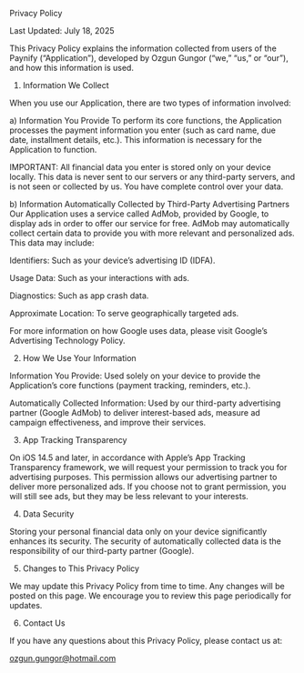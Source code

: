 Privacy Policy

Last Updated: July 18, 2025

This Privacy Policy explains the information collected from users of the Paynify (“Application”), developed by Ozgun Gungor (“we,” “us,” or “our”), and how this information is used.

1. Information We Collect

When you use our Application, there are two types of information involved:

a) Information You Provide
To perform its core functions, the Application processes the payment information you enter (such as card name, due date, installment details, etc.). This information is necessary for the Application to function.

IMPORTANT: All financial data you enter is stored only on your device locally. This data is never sent to our servers or any third-party servers, and is not seen or collected by us. You have complete control over your data.

b) Information Automatically Collected by Third-Party Advertising Partners
Our Application uses a service called AdMob, provided by Google, to display ads in order to offer our service for free. AdMob may automatically collect certain data to provide you with more relevant and personalized ads. This data may include:

Identifiers: Such as your device’s advertising ID (IDFA).

Usage Data: Such as your interactions with ads.

Diagnostics: Such as app crash data.

Approximate Location: To serve geographically targeted ads.

For more information on how Google uses data, please visit Google’s Advertising Technology Policy.

2. How We Use Your Information

Information You Provide: Used solely on your device to provide the Application’s core functions (payment tracking, reminders, etc.).

Automatically Collected Information: Used by our third-party advertising partner (Google AdMob) to deliver interest-based ads, measure ad campaign effectiveness, and improve their services.

3. App Tracking Transparency

On iOS 14.5 and later, in accordance with Apple’s App Tracking Transparency framework, we will request your permission to track you for advertising purposes. This permission allows our advertising partner to deliver more personalized ads. If you choose not to grant permission, you will still see ads, but they may be less relevant to your interests.

4. Data Security

Storing your personal financial data only on your device significantly enhances its security. The security of automatically collected data is the responsibility of our third-party partner (Google).

5. Changes to This Privacy Policy

We may update this Privacy Policy from time to time. Any changes will be posted on this page. We encourage you to review this page periodically for updates.

6. Contact Us

If you have any questions about this Privacy Policy, please contact us at:

ozgun.gungor@hotmail.com
